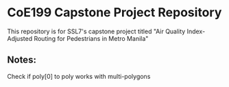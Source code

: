 # CoE199 Capstone Project Repository

This repository is for SSL7's capstone project titled "Air Quality Index-Adjusted Routing for Pedestrians in Metro Manila"

## Notes:
Check if poly[0] to poly works with multi-polygons